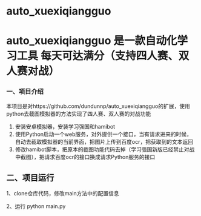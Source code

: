 # auto_xuexiqiangguo

# auto_xuexiqiangguo 是一款自动化学习工具 每天可达满分（支持四人赛、双人赛对战）

### 一、项目介绍

本项目是对https://github.com/dundunnp/auto_xuexiqiangguo的扩展，使用python去截图模拟器的方法实现了四人赛、双人赛的对战功能
1. 安装安卓模拟器，安装学习强国和hamibot
2. 使用Python启动一个web服务，对外提供一个接口，当有请求进来的时候，自动去截取模拟器的当前界面，把图片上传到百度ocr，把获取到的文本返回
3. 修改hamibot脚本，把原本的截图功能代码去掉（学习强国新版已经禁止对战中截图），把请求百度ocr的接口换成请求Python服务的接口

## 二、项目运行

1、clone仓库代码，修改main方法中的配置信息

2、运行 python main.py